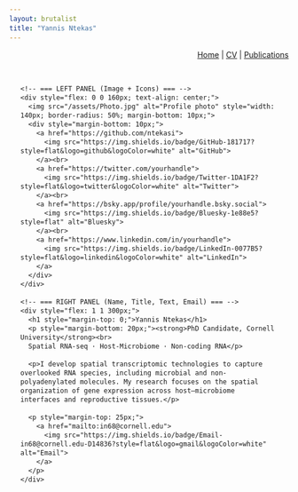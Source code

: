 ```yaml
---
layout: brutalist
title: "Yannis Ntekas"
---
```


<!-- === TOP NAVIGATION BAR === -->
<div style="text-align: right; font-size: 14px; max-width: 800px; margin: auto; margin-bottom: 30px;">
  <a href="/">Home</a> |
  <a href="/cv/">CV</a> |
  <a href="/publications/">Publications</a>
</div>

<!-- === MAIN CONTAINER CENTERED === -->
<div style="max-width: 800px; margin: auto; padding: 0 20px;">

  <div style="display: flex; gap: 40px; align-items: flex-start; flex-wrap: wrap;">

    <!-- === LEFT PANEL (Image + Icons) === -->
    <div style="flex: 0 0 160px; text-align: center;">
      <img src="/assets/Photo.jpg" alt="Profile photo" style="width: 140px; border-radius: 50%; margin-bottom: 10px;">
      <div style="margin-bottom: 10px;">
        <a href="https://github.com/ntekasi">
          <img src="https://img.shields.io/badge/GitHub-181717?style=flat&logo=github&logoColor=white" alt="GitHub">
        </a><br>
        <a href="https://twitter.com/yourhandle">
          <img src="https://img.shields.io/badge/Twitter-1DA1F2?style=flat&logo=twitter&logoColor=white" alt="Twitter">
        </a><br>
        <a href="https://bsky.app/profile/yourhandle.bsky.social">
          <img src="https://img.shields.io/badge/Bluesky-1e88e5?style=flat" alt="Bluesky">
        </a><br>
        <a href="https://www.linkedin.com/in/yourhandle">
          <img src="https://img.shields.io/badge/LinkedIn-0077B5?style=flat&logo=linkedin&logoColor=white" alt="LinkedIn">
        </a>
      </div>
    </div>

    <!-- === RIGHT PANEL (Name, Title, Text, Email) === -->
    <div style="flex: 1 1 300px;">
      <h1 style="margin-top: 0;">Yannis Ntekas</h1>
      <p style="margin-bottom: 20px;"><strong>PhD Candidate, Cornell University</strong><br>
      Spatial RNA-seq · Host-Microbiome · Non-coding RNA</p>

      <p>I develop spatial transcriptomic technologies to capture overlooked RNA species, including microbial and non-polyadenylated molecules. My research focuses on the spatial organization of gene expression across host–microbiome interfaces and reproductive tissues.</p>

      <p style="margin-top: 25px;">
        <a href="mailto:in68@cornell.edu">
          <img src="https://img.shields.io/badge/Email-in68@cornell.edu-D14836?style=flat&logo=gmail&logoColor=white" alt="Email">
        </a>
      </p>
    </div>
  </div>
</div>
